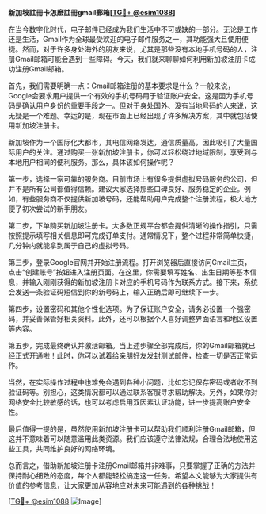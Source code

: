 **新加坡註冊卡怎麽註冊gmail郵箱[[TG💪+ @esim1088](https://t.me/s/esim1088)]**

在当今数字化时代，电子邮件已经成为我们生活中不可或缺的一部分。无论是工作还是生活，Gmail作为全球最受欢迎的电子邮件服务之一，其功能强大且使用便捷。然而，对于许多身处海外的朋友来说，尤其是那些没有本地手机号码的人，注册Gmail邮箱可能会遇到一些障碍。今天，我们就来聊聊如何利用新加坡注册卡成功注册Gmail邮箱。

首先，我们需要明确一点：Gmail邮箱注册的基本要求是什么？一般来说，Google会要求用户提供一个有效的手机号码用于验证账户安全。这是因为手机号码是确认用户身份的重要手段之一。但对于身处国外、没有当地号码的人来说，这无疑是一个难题。幸运的是，现在市面上已经出现了许多解决方案，其中就包括使用新加坡注册卡。

新加坡作为一个国际化大都市，其电信网络发达，通信质量高，因此吸引了大量国际用户的关注。通过购买一张新加坡注册卡，你可以轻松绕过地域限制，享受到与本地用户相同的便利服务。那么，具体该如何操作呢？

第一步，选择一家可靠的服务商。目前市场上有很多提供虚拟号码服务的公司，但并不是所有公司都值得信赖。建议大家选择那些口碑良好、服务稳定的企业。例如，有些服务商不仅提供新加坡号码，还能帮助用户完成整个注册流程，极大地方便了初次尝试的新手朋友。

第二步，下单购买新加坡注册卡。大多数正规平台都会提供清晰的操作指引，只需按照提示填写相关信息即可完成订单支付。通常情况下，整个过程非常简单快捷，几分钟内就能拿到属于自己的虚拟号码。

第三步，登录Google官网并开始注册流程。打开浏览器后直接访问Gmail主页，点击“创建账号”按钮进入注册页面。在这里，你需要填写姓名、出生日期等基本信息，并输入刚刚获得的新加坡注册卡对应的手机号码作为联系方式。接下来，系统会发送一条验证码短信到你的新号码上，输入正确后即可继续下一步。

第四步，设置密码和其他个性化选项。为了保证账户安全，请务必设置一个强密码，并妥善保管好相关资料。此外，还可以根据个人喜好调整界面语言和地区设置等内容。

第五步，完成最终确认并激活邮箱。当上述步骤全部完成后，你的Gmail邮箱就已经正式开通啦！此时，你可以试着给亲朋好友发封测试邮件，检查一切是否正常运作。

当然，在实际操作过程中也难免会遇到各种小问题，比如忘记保存密码或者收不到验证码等。别担心，这类情况都可以通过联系客服寻求帮助解决。另外，如果你对网络安全比较敏感的话，也可以考虑启用双因素认证功能，进一步提高账户安全性。

最后值得一提的是，虽然使用新加坡注册卡可以帮助我们顺利注册Gmail邮箱，但这并不意味着可以随意滥用此类资源。我们应该遵守法律法规，合理合法地使用这些工具，共同维护良好的网络环境。

总而言之，借助新加坡注册卡注册Gmail邮箱并非难事，只要掌握了正确的方法并保持耐心细致的态度，每个人都能轻松搞定这一任务。希望本文能够为大家提供有价值的参考信息，让大家更加从容地应对未来可能遇到的各种挑战！

[[TG💪+ @esim1088](https://t.me/s/esim1088) ![Image](https://i.postimg.cc/4NQfJmqS/Snipaste-2025-05-13-00-14-12.png)]